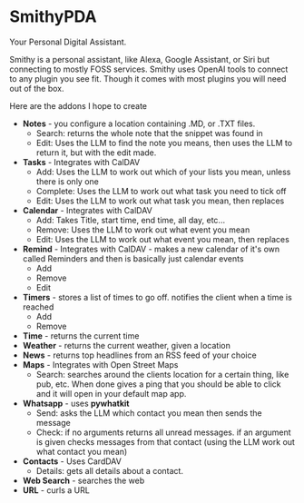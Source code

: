 # SmithyPDA
Your Personal Digital Assistant.

Smithy is a personal assistant, like Alexa, Google Assistant, or Siri but connecting to mostly FOSS services.
Smithy uses OpenAI tools to connect to any plugin you see fit. Though it comes with most plugins you will need out of the box.

Here are the addons I hope to create
- **Notes** - you configure a location containing .MD, or .TXT files.
	- Search: returns the whole note that the snippet was found in
	- Edit: Uses the LLM to find the note you means, then uses the LLM to return it, but with the edit made.
- **Tasks** - Integrates with CalDAV
	- Add: Uses the LLM to work out which of your lists you mean, unless there is only one
	- Complete: Uses the LLM to work out what task you need to tick off
	- Edit: Uses the LLM to work out what task you mean, then replaces
- **Calendar** - Integrates with CalDAV
	- Add: Takes Title, start time, end time, all day, etc...
	- Remove: Uses the LLM to work out what event you mean
	- Edit: Uses the LLM to work out what event you mean, then replaces
- **Remind** - Integrates with CalDAV - makes a new calendar of it's own called Reminders and then is basically just calendar events
	- Add
	- Remove
	- Edit
- **Timers** - stores a list of times to go off. notifies the client when a time is reached
	- Add
	- Remove
- **Time** - returns the current time
- **Weather** - returns the current weather, given a location
- **News** - returns top headlines from an RSS feed of your choice
- **Maps** - Integrates with Open Street Maps
	- Search: searches around the clients location for a certain thing, like pub, etc. When done gives a ping that you should be able to click and it will open in your default map app.
- **Whatsapp** - uses **pywhatkit**
	- Send: asks the LLM which contact you mean then sends the message
	- Check: if no arguments returns all unread messages. if an argument is given checks messages from that contact (using the LLM work out what contact you mean)
- **Contacts** - Uses CardDAV
	- Details: gets all details about a contact.
- **Web Search** - searches the web
- **URL** - curls a URL
